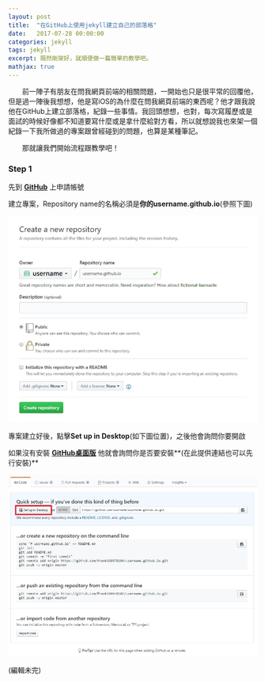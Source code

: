 ```yaml
---
layout: post
title:  "在GitHub上使用jekyll建立自己的部落格"
date:   2017-07-28 00:00:00
categories: jekyll
tags: jekyll
excerpt: 既然剛架好，就順便做一篇簡單的教學吧。
mathjax: true
---
```


　　前一陣子有朋友在問我網頁前端的相關問題，一開始也只是很平常的回覆他，但是過一陣後我想想，他是寫iOS的為什麼在問我網頁前端的東西呢？他才跟我說他在GitHub上建立部落格，紀錄一些事情。我回頭想想，也對，每次寫履歷或是面試的時候好像都不知道要寫什麼或是拿什麼給對方看，所以就想說我也來架一個紀錄一下我所做過的專案跟曾經碰到的問題，也算是某種筆記。

　　那就讓我們開始流程跟教學吧！

### Step 1

先到 **[GitHub](https://github.com/new)** 上申請帳號

建立專案，Repository name的名稱必須是**你的username.github.io**(參照下圖)

![](/images/2017-07-28-welcome-to-jekyll-image1.jpg)

專案建立好後，點擊**Set up in Desktop**(如下圖位置)，之後他會詢問你要開啟

如果沒有安裝 **[GitHub桌面版](https://desktop.github.com/)** 他就會詢問你是否要安裝**(在此提供連結也可以先行安裝)**

![Set up in Desktop位置](/images/2017-07-28-welcome-to-jekyll-image2.jpg)

(編輯未完)
